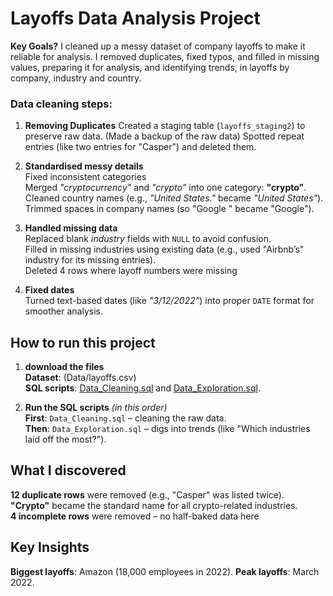 # Layoffs Data Analysis Project 

**Key Goals?** 
I cleaned up a messy dataset of company layoffs to make it reliable for analysis.  I removed duplicates, fixed typos, and filled in missing values, preparing it for analysis, and identifying trends, in layoffs  by company, industry and country.

### **Data cleaning steps:**  

1. **Removing Duplicates**
   Created a staging table (`layoffs_staging2`) to preserve raw data. (Made a backup of the raw data) 
   Spotted repeat entries (like two entries for "Casper") and deleted them.  
        
2. **Standardised messy details**  
   Fixed inconsistent categories  
   Merged *"cryptocurrency"* and *"crypto"* into one category: **"crypto"**.  
   Cleaned country names (e.g., *"United States."* became *"United States"*).  
   Trimmed spaces in company names (so "Google " became "Google").  

3. **Handled missing data**  
   Replaced blank *industry* fields with `NULL` to avoid confusion.  
   Filled in missing industries using existing data (e.g., used "Airbnb’s" industry for its missing entries).  
   Deleted 4 rows where layoff numbers were missing  

4. **Fixed dates**  
   Turned text-based dates (like *"3/12/2022"*) into proper `DATE` format for smoother analysis.  

## **How to run this project**  

1. **download the files**  
   **Dataset**: (Data/layoffs.csv)   
   **SQL scripts**: [Data_Cleaning.sql](SQL-Scripts/Data_Cleaning.sql) and [Data_Exploration.sql](SQL-Scripts/Data_Exploration.sql).  

2. **Run the SQL scripts** *(in this order)*  
   **First**: `Data_Cleaning.sql` – cleaning the raw data.  
   **Then**: `Data_Exploration.sql` – digs into trends (like "Which industries laid off the most?").  

## **What I discovered**   

**12 duplicate rows** were removed (e.g., "Casper" was listed twice).  
**"Crypto"** became the standard name for all crypto-related industries.  
**4 incomplete rows** were removed – no half-baked data here  

## Key Insights 
**Biggest layoffs**: Amazon (18,000 employees in 2022).
**Peak layoffs**: March 2022.
